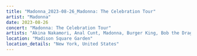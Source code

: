```yaml
---
title: "Madonna_2023-08-26_Madonna: The Celebration Tour"
artist: "Madonna"
date: 2023-08-26
concert: "Madonna: The Celebration Tour"
artists: "Akina Nakamori, Anal Cunt, Madonna, Burger King, Bob the Drag Queen"
location: "Madison Square Garden"
location_details: "New York, United States"
---
```

